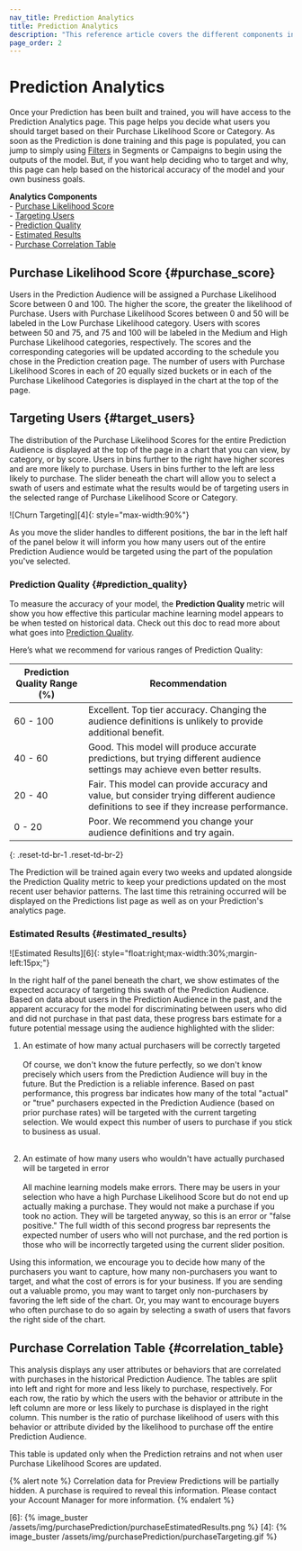 ```yaml
---
nav_title: Prediction Analytics
title: Prediction Analytics
description: "This reference article covers the different components included in the Purchase Prediction Analytics Page and how they can be used to make insightful driven decisions."
page_order: 2
---
```


# Prediction Analytics

Once your Prediction has been built and trained, you will have access to the Prediction Analytics page. This page helps you decide what users you should target based on their Purchase Likelihood Score or Category. As soon as the Prediction is done training and this page is populated, you can jump to simply using [Filters]({{site.baseurl}}/user_guide/predictive_suite/predictive_churn/messaging_users/#filters) in Segments or Campaigns to begin using the outputs of the model. But, if you want help deciding who to target and why, this page can help based on the historical accuracy of the model and your own business goals. 

__Analytics Components__<br>
&#45; [Purchase Likelihood Score](#purchase_score)<br>
&#45; [Targeting Users](#target_users)<br>
&#45; [Prediction Quality](#prediction_quality)<br>
&#45; [Estimated Results](#estimated_results)<br>
&#45; [Purchase Correlation Table](#correlation_table)

## Purchase Likelihood Score {#purchase_score}

Users in the Prediction Audience will be assigned a Purchase Likelihood Score between 0 and 100. The higher the score, the greater the likelihood of Purchase. Users with Purchase Likelihood Scores between 0 and 50 will be labeled in the Low Purchase Likelihood category. Users with scores between 50 and 75, and 75 and 100 will be labeled in the Medium and High Purchase Likelihood categories, respectively. The scores and the corresponding categories will be updated according to the schedule you chose in the Prediction creation page. The number of users with Purchase Likelihood Scores in each of 20 equally sized buckets or in each of the Purchase Likelihood Categories is displayed in the chart at the top of the page.

## Targeting Users {#target_users}

The distribution of the Purchase Likelihood Scores for the entire Prediction Audience is displayed at the top of the page in a chart that you can view, by category, or by score. Users in bins further to the right have higher scores and are more likely to purchase. Users in bins further to the left are less likely to purchase. The slider beneath the chart will allow you to select a swath of users and estimate what the results would be of targeting users in the selected range of Purchase Likelihood Score or Category.

![Churn Targeting][4]{: style="max-width:90%"} 

As you move the slider handles to different positions, the bar in the left half of the panel below it will inform you how many users out of the entire Prediction Audience would be targeted using the part of the population you've selected.


### Prediction Quality {#prediction_quality}

To measure the accuracy of your model, the __Prediction Quality__ metric will show you how effective this particular machine learning model appears to be when tested on historical data. Check out this doc to read more about what goes into [Prediction Quality]({{site.baseurl}}/user_guide/predictive_suite/predictive_churn/prediction_analytics/prediction_quality/).

Here’s what we recommend for various ranges of Prediction Quality:

| Prediction Quality Range (%) | Recommendation |
| ---------------------- | -------------- |
| 60 - 100 | Excellent. Top tier accuracy. Changing the audience definitions is unlikely to provide additional benefit. |
| 40 - 60 | Good. This model will produce accurate predictions, but trying different audience settings may achieve even better results. |
| 20 - 40| Fair. This model can provide accuracy and value, but consider trying different audience definitions to see if they increase performance. |
| 0 - 20 | Poor. We recommend you change your audience definitions and try again. |
{: .reset-td-br-1 .reset-td-br-2}

The Prediction will be trained again every two weeks and updated alongside the Prediction Quality metric to keep your predictions updated on the most recent user behavior patterns. The last time this retraining occurred will be displayed on the Predictions list page as well as on your Prediction's analytics page.

### Estimated Results {#estimated_results}

![Estimated Results][6]{: style="float:right;max-width:30%;margin-left:15px;"}

In the right half of the panel beneath the chart, we show estimates of the expected accuracy of targeting this swath of the Prediction Audience. Based on data about users in the Prediction Audience in the past, and the apparent accuracy for the model for discriminating between users who did and did not purchase in that past data, these progress bars estimate for a future potential message using the audience highlighted with the slider:

1. An estimate of how many actual purchasers will be correctly targeted <br><br> Of course, we don't know the future perfectly, so we don't know precisely which users from the Prediction Audience will buy in the future. But the Prediction is a reliable inference. Based on past performance, this progress bar indicates how many of the total "actual" or "true" purchasers expected in the Prediction Audience (based on prior purchase rates) will be targeted with the current targeting selection. We would expect this number of users to purchase if you stick to business as usual. <br><br>

2. An estimate of how many users who wouldn't have actually purchased will be targeted in error<br><br>All machine learning models make errors. There may be users in your selection who have a high Purchase Likelihood Score but do not end up actually making a purchase. They would not make a purchase if you took no action. They will be targeted anyway, so this is an error or "false positive." The full width of this second progress bar represents the expected number of users who will not purchase, and the red portion is those who will be incorrectly targeted using the current slider position.

Using this information, we encourage you to decide how many of the purchasers you want to capture, how many non-purchasers you want to target, and what the cost of errors is for your business. If you are sending out a valuable promo, you may want to target only non-purchasers by favoring the left side of the chart. Or, you may want to encourage buyers who often purchase to do so again by selecting a swath of users that favors the right side of the chart.

## Purchase Correlation Table {#correlation_table}

This analysis displays any user attributes or behaviors that are correlated with purchases in the historical Prediction Audience. The tables are split into left and right for more and less likely to purchase, respectively. For each row, the ratio by which the users with the behavior or attribute in the left column are more or less likely to purchase is displayed in the right column. This number is the ratio of purchase likelihood of users with this behavior or attribute divided by the likelihood to purchase off the entire Prediction Audience.

This table is updated only when the Prediction retrains and not when user Purchase Likelihood Scores are updated.

{% alert note %}
Correlation data for Preview Predictions will be partially hidden. A purchase is required to reveal this information. Please contact your Account Manager for more information.
{% endalert %}

[6]: {% image_buster /assets/img/purchasePrediction/purchaseEstimatedResults.png %}
[4]: {% image_buster /assets/img/purchasePrediction/purchaseTargeting.gif %}